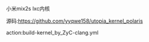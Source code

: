 小米mix2s lxc内核


源码:https://github.com/yyqwe158/utopia_kernel_polaris

action:build-kernel_by_ZyC-clang.yml